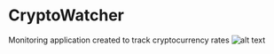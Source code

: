 # CryptoWatcher
Monitoring application created to track cryptocurrency rates
![alt text](https://lh3.googleusercontent.com/5gtUqIjPeur8QyHh2FCkvAY4AQV4Ab2ixoeaPWBNWIw7NI6bc992P9670tzX9ZPI6OBzrWxbSNouh3BmGe__jlYRZ16XT4zdlKrgUDB0NNvwf_MiWl78G8xEhFdlCT6d0qTa6JPTxAwb_TsL3-r5mgifod5RRqYnQREJ-OwxYR-GDrFT7dtxU__ttMo9Kh0g2ayXedA0U5tAX4ujgDv6urX8NM8joHjFn_bGqeWhMLQgI2GiUz4hlfXgfiRh3fpr7jAVszONhEHdazcboJMNYGsI1JMWdbSdokFAWTQmIsJhGU48RW6iRdwIX-045SXKCzX7P5JMfbdK62ckiUuAXyssC8TNeaVw3uLyfe9VmUonBCyCz256tLc5N3Tgzut5TDV6oBMpepkk31bIYUe09XFxGvnZ8roYW8vP3zi3lbosKJt4ZbmH9VsPvAWf4palhX6x0uenYvdR1pl9Lwwxr1v4w2KCKCRB_FJeVvG61Oo3aQpPMZ7Z3fHZHKfnjIcJfHAjktY9GkKm3HQXUvHqLviBiNOwvom7oT9WPiDme5mzqtZyDTNvi212t522YBWlAfzsbkT48N4hpUjqo76yvD4h0VAtv2lIK2R_uGu_4Aa0DOQuA_82hsRWPd4Oxh4f1f_cyYCbBVFWAZeycY_Bdeft0jeNPGhTaq83I6C3eZWGjriqUDng9j3EJSVdg_-lFslUohkKyc-gX3XAFodWVxc=w742-h1400-no?authuser=0)
